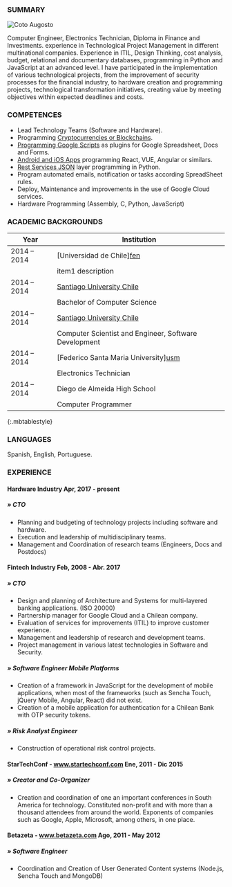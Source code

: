 ### SUMMARY


![Coto Augosto](https://pbs.twimg.com/profile_images/867001529508782081/d2EPjhxf_400x400.jpg "Coto Augosto")

Computer Engineer, Electronics Technician, Diploma in Finance and Investments. experience in Technological Project Management in different multinational companies. Experience in ITIL, Design Thinking, cost analysis, budget, relational and documentary databases, programming in Python and JavaScript at an advanced level. I have participated in the implementation of various technological projects, from the improvement of security processes for the financial industry, to hardware creation and programming projects, technological transformation initiatives, creating value by meeting objectives within expected deadlines and costs.

### COMPETENCES

- Lead Technology Teams (Software and Hardware).
- Programming [Cryptocurrencies or Blockchains](http://bit.ly/cryptocurrency_programming).
- [Programming Google Scripts](http://bit.ly/google_script_programming) as plugins for Google Spreadsheet, Docs and Forms.
- [Android and iOS Apps](http://bit.ly/mob_apps_programming) programming React, VUE, Angular or similars.
- [Rest Services JSON](http://bit.ly/rest_programming) layer programming in Python.
- Program automated emails, notification or tasks according SpreadSheet rules.
- Deploy, Maintenance and improvements in the use of Google Cloud services.
- Hardware Programming (Assembly, C, Python, JavaScript)


### ACADEMIC BACKGROUNDS

| Year | Institution |
| --- | --- |
| 2014 – 2014 | [Universidad de Chile]​[fen]​ |
|  | item1 description |
| 2014 – 2014 | [Santiago University Chile][usach] |
|  | Bachelor of Computer Science |
| 2014 – 2014 | [Santiago University Chile][usach] |
|  | Computer Scientist and Engineer, Software Development |
| 2014 – 2014 | [Federico Santa Maria University]​[usm] |
|  | Electronics Technician |
| 2014 – 2014 | Diego de Almeida High School |
|  | Computer Programmer |
{:.mbtablestyle}

    
### LANGUAGES

Spanish, English, Portuguese.

### EXPERIENCE

#### Hardware Industry Apr, 2017 - present 
##### » CTO

- Planning and budgeting of technology projects including software and hardware.
- Execution and leadership of multidisciplinary teams.
- Management and Coordination of research teams (Engineers, Docs and Postdocs)


#### Fintech Industry Feb, 2008 - Abr. 2017 
##### » CTO
- Design and planning of Architecture and Systems for multi-layered banking applications. (ISO 20000)
- Partnership manager for Google Cloud and a Chilean company.
- Evaluation of services for improvements (ITIL) to improve customer experience.
- Management and leadership of research and development teams.
- Project management in various latest technologies in Software and Security.

##### » Software Engineer Mobile Platforms
- Creation of a framework in JavaScript for the development of mobile applications, when most of the frameworks (such as Sencha Touch, jQuery Mobile, Angular, React) did not exist.
- Creation of a mobile application for authentication for a Chilean Bank with OTP security tokens. 
##### » Risk Analyst Engineer
- Construction of operational risk control projects.

#### StarTechConf -​ ​www.startechconf.com Ene, 2011 - Dic 2015 
##### » Creator and Co-Organizer
- Creation and coordination of one an important conferences in South America for technology. Constituted non-profit and with more than a thousand attendees from around the world. Exponents of companies such as Google, Apple, Microsoft, among others, in one place.

#### Betazeta -​ ​www.betazeta.com Ago, 2011 - May 2012 
##### » Software Engineer
- Coordination and Creation of User Generated Content systems (Node.js, Sencha Touch and MongoDB)


[usach]: http://www.usach.cl​
[usm]: http://www.utfsm.cl​
[fen]: http://www.fen.uchile.cl

